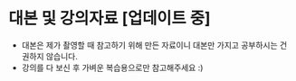 # 대본 및 강의자료 [업데이트 중]

- 대본은 제가 촬영할 때 참고하기 위해 만든 자료이니 대본만 가지고 공부하시는 건 권하지 않습니다.
- 강의를 다 보신 후 가벼운 복습용으로만 참고해주세요 :)
